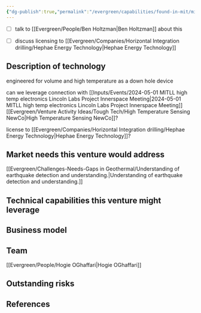 ```yaml
---
{"dg-publish":true,"permalink":"/evergreen/capabilities/found-in-mit/microseismic-sensors/","tags":["capability","rtcnl"]}
---
```



- [ ] talk to [[Evergreen/People/Ben Holtzman\|Ben Holtzman]] about this
- [ ] discuss licensing to [[Evergreen/Companies/Horizontal Integration drilling/Hephae Energy Technology\|Hephae Energy Technology]]


## Description of technology

engineered for volume and high temperature as a down hole device

can we leverage connection with [[Inputs/Events/2024-05-01 MITLL high temp electronics Lincoln Labs Project Innerspace Meeting\|2024-05-01 MITLL high temp electronics Lincoln Labs Project Innerspace Meeting]] [[Evergreen/Venture Activity Ideas/Tough Tech/High Temperature Sensing NewCo\|High Temperature Sensing NewCo]]?

license to [[Evergreen/Companies/Horizontal Integration drilling/Hephae Energy Technology\|Hephae Energy Technology]]?



## Market needs this venture would address

[[Evergreen/Challenges-Needs-Gaps in Geothermal/Understanding of earthquake detection and understanding.\|Understanding of earthquake detection and understanding.]]

## Technical capabilities this venture might leverage


## Business model


## Team
[[Evergreen/People/Hogie OGhaffari\|Hogie OGhaffari]]

## Outstanding risks


## References


